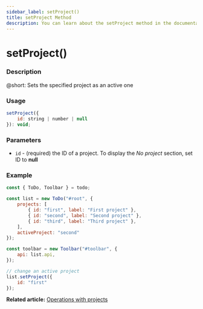 ```yaml
---
sidebar_label: setProject()
title: setProject Method
description: You can learn about the setProject method in the documentation of the DHTMLX JavaScript To Do List library. Browse developer guides and API reference, try out code examples and live demos, and download a free 30-day evaluation version of DHTMLX To Do List.
---
```


# setProject()

### Description

@short: Sets the specified project as an active one

### Usage

~~~js
setProject({
    id: string | number | null
}): void;
~~~

### Parameters

- `id` - (required) the ID of a project. To display the *No project* section, set ID to **null**

### Example

~~~js {17-19}
const { ToDo, Toolbar } = todo;

const list = new ToDo("#root", {
	projects: [
		{ id: "first", label: "First project" },
		{ id: "second", label: "Second project" },
		{ id: "third", label: "Third project" },
	],
    activeProject: "second"
});

const toolbar = new Toolbar("#toolbar", {
	api: list.api,
});

// change an active project
list.setProject({
    id: "first"
});
~~~

**Related article:** [Operations with projects](guides/project_operations.md)